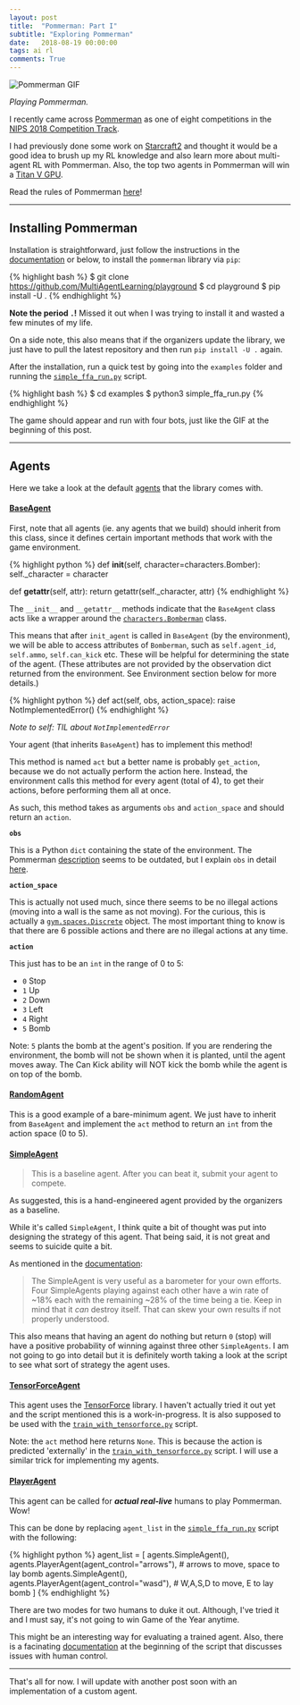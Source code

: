```yaml
---
layout: post
title:  "Pommerman: Part I"
subtitle: "Exploring Pommerman"
date:   2018-08-19 00:00:00
tags: ai rl
comments: True
---
```


<img alt='Pommerman GIF' src='https://www.pommerman.com/static/media/pommerman.abbcd943.gif'/>

*Playing Pommerman.*

I recently came across [Pommerman](https://www.pommerman.com/) as one of eight competitions in the [NIPS 2018 Competition Track](https://nips.cc/Conferences/2018/CompetitionTrack).

I had previously done some work on [Starcraft2](https://github.com/greentfrapp/pysc2-RLagents) and thought it would be a good idea to brush up my RL knowledge and also learn more about multi-agent RL with Pommerman. Also, the top two agents in Pommerman will win a [Titan V GPU](https://www.pommerman.com/competitions).

Read the rules of Pommerman [here](https://www.pommerman.com/about)!

---

## Installing Pommerman

Installation is straightforward, just follow the instructions in the [documentation](https://github.com/MultiAgentLearning/playground/tree/master/docs) or below, to install the `pommerman` library via `pip`:

{% highlight bash %}
$ git clone https://github.com/MultiAgentLearning/playground
$ cd playground
$ pip install -U .
{% endhighlight %}

**Note the period `.`!** Missed it out when I was trying to install it and wasted a few minutes of my life.

On a side note, this also means that if the organizers update the library, we just have to pull the latest repository and then run `pip install -U .` again.

After the installation, run a quick test by going into the `examples` folder and running the [`simple_ffa_run.py`](https://github.com/MultiAgentLearning/playground/blob/master/examples/simple_ffa_run.py) script.

{% highlight bash %}
$ cd examples
$ python3 simple_ffa_run.py
{% endhighlight %}

The game should appear and run with four bots, just like the GIF at the beginning of this post.

---

## Agents

Here we take a look at the default [agents](https://github.com/MultiAgentLearning/playground/tree/master/pommerman/agents) that the library comes with.

#### [BaseAgent](https://github.com/MultiAgentLearning/playground/blob/master/pommerman/agents/base_agent.py)

First, note that all agents (ie. any agents that we build) should inherit from this class, since it defines certain important methods that work with the game environment.

{% highlight python %}
def __init__(self, character=characters.Bomber):
	self._character = character

def __getattr__(self, attr):
	return getattr(self._character, attr)
{% endhighlight %}

The `__init__` and `__getattr__` methods indicate that the `BaseAgent` class acts like a wrapper around the [`characters.Bomberman`](https://github.com/MultiAgentLearning/playground/blob/master/pommerman/characters.py) class.

This means that after `init_agent` is called in `BaseAgent` (by the environment), we will be able to access attributes of `Bomberman`, such as `self.agent_id`, `self.ammo`, `self.can_kick` etc. These will be helpful for determining the state of the agent. (These attributes are not provided by the observation dict returned from the environment. See Environment section below for more details.)

{% highlight python %}
def act(self, obs, action_space):
	raise NotImplementedError()
{% endhighlight %}

*Note to self: TIL about `NotImplementedError`*

Your agent (that inherits `BaseAgent`) has to implement this method!

This method is named `act` but a better name is probably `get_action`, because we do not actually perform the action here. Instead, the environment calls this method for every agent (total of 4), to get their actions, before performing them all at once.

As such, this method takes as arguments `obs` and `action_space` and should return an `action`.

**`obs`**

This is a Python `dict` containing the state of the environment. The Pommerman [description](https://www.pommerman.com/about) seems to be outdated, but I explain `obs` in detail [here](https://github.com/greentfrapp/pommerman-agents/blob/master/notes/observations.txt).

**`action_space`**

This is actually not used much, since there seems to be no illegal actions (moving into a wall is the same as not moving). For the curious, this is actually a [`gym.spaces.Discrete`](https://github.com/openai/gym/blob/master/gym/spaces/discrete.py) object. The most important thing to know is that there are 6 possible actions and there are no illegal actions at any time.

**`action`**

This just has to be an `int` in the range of 0 to 5:

- `0` Stop
- `1` Up
- `2` Down
- `3` Left
- `4` Right
- `5` Bomb

Note: `5` plants the bomb at the agent's position. If you are rendering the environment, the bomb will not be shown when it is planted, until the agent moves away. The Can Kick ability will NOT kick the bomb while the agent is on top of the bomb.

#### [RandomAgent](https://github.com/MultiAgentLearning/playground/blob/master/pommerman/agents/random_agent.py) 

This is a good example of a bare-minimum agent. We just have to inherit from `BaseAgent` and implement the `act` method to return an `int` from the action space (0 to 5).

#### [SimpleAgent](https://github.com/MultiAgentLearning/playground/blob/master/pommerman/agents/simple_agent.py)

> This is a baseline agent. After you can beat it, submit your agent to compete.

As suggested, this is a hand-engineered agent provided by the organizers as a baseline.

While it's called `SimpleAgent`, I think quite a bit of thought was put into designing the strategy of this agent. That being said, it is not great and seems to suicide quite a bit.

As mentioned in the [documentation](https://github.com/MultiAgentLearning/playground/tree/master/docs):

> The SimpleAgent is very useful as a barometer for your own efforts. Four SimpleAgents playing against each other have a win rate of ~18% each with the remaining ~28% of the time being a tie. Keep in mind that it *can* destroy itself. That can skew your own results if not properly understood.

This also means that having an agent do nothing but return `0` (stop) will have a positive probability of winning against three other `SimpleAgents`. I am not going to go into detail but it is definitely worth taking a look at the script to see what sort of strategy the agent uses.

#### [TensorForceAgent](https://github.com/MultiAgentLearning/playground/blob/master/pommerman/agents/tensorforce_agent.py)

This agent uses the [TensorForce](https://github.com/reinforceio/tensorforce) library. I haven't actually tried it out yet and the script mentioned this is a work-in-progress. It is also supposed to be used with the [`train_with_tensorforce.py`](https://github.com/MultiAgentLearning/playground/blob/master/pommerman/cli/train_with_tensorforce.py) script.

Note: the `act` method here returns `None`. This is because the action is predicted 'externally' in the [`train_with_tensorforce.py`](https://github.com/MultiAgentLearning/playground/blob/master/pommerman/cli/train_with_tensorforce.py) script. I will use a similar trick for implementing my agents.

#### [PlayerAgent](https://github.com/MultiAgentLearning/playground/blob/master/pommerman/agents/player_agent.py)

This agent can be called for ***actual real-live*** humans to play Pommerman. Wow!

This can be done by replacing `agent_list` in the [`simple_ffa_run.py`](https://github.com/MultiAgentLearning/playground/blob/master/examples/simple_ffa_run.py) script with the following:

{% highlight python %}
agent_list = [
    agents.SimpleAgent(),
    agents.PlayerAgent(agent_control="arrows"), # arrows to move, space to lay bomb
    agents.SimpleAgent(),
    agents.PlayerAgent(agent_control="wasd"), # W,A,S,D to move, E to lay bomb
]
{% endhighlight %}

There are two modes for two humans to duke it out. Although, I've tried it and I must say, it's not going to win Game of the Year anytime.

This might be an interesting way for evaluating a trained agent. Also, there is a facinating [documentation](https://github.com/MultiAgentLearning/playground/blob/master/pommerman/agents/player_agent.py) at the beginning of the script that discusses issues with human control.

---

That's all for now. I will update with another post soon with an implementation of a custom agent.
